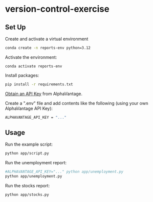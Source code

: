 # version-control-exercise

## Set Up

Create and activate a virtual environment

```sh
conda create -n reports-env python=3.12
```

Activate the environment:
```
conda activate reports-env
```

Install packages:
```sh
pip install -r requirements.txt
```

[Obtain an API Key](https://www.alphavantage.co/support/#api-key) from AlphaVantage.

Create a ".env" file and add contents like the following (using your own AlphaVantage API Key):

```sh
ALPHAVANTAGE_API_KEY = "..."
```

## Usage

Run the example script:

```sh
python app/script.py
```

Run the unemployment report:
```sh
#ALPHAVANTAGE_API_KEY="..." python app/unemployment.py
python app/unemployment.py
```

Run the stocks report:
```sh
python app/stocks.py
```